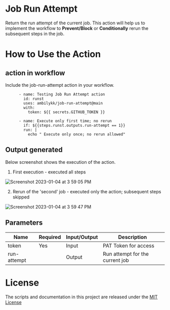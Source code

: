 # Job Run Attempt 
Return the run attempt of the current job. 
This action will help us to implement the workflow to **Prevent/Block** or **Conditionally** rerun the subsequent steps in the job. 

# How to Use the Action

## action in workflow

Include the job-run-attempt action in your workflow. 

```
      - name: Testing Job Run Attempt action
        id: runst
        uses: ambilykk/job-run-attempt@main
        with:
          token: ${{ secrets.GITHUB_TOKEN }}
            
      - name: Execute only first time; no rerun
        if: ${{steps.runst.outputs.run-attempt == 1}}
        run: | 
          echo " Execute only once; no rerun allowed"

```

## Output generated

Below screenshot shows the execution of the action. 
1. First execution - executed all steps

![Screenshot 2023-01-04 at 3 59 05 PM](https://user-images.githubusercontent.com/10282550/210535777-71f4d760-a6c3-4b0f-9b0a-424f949bb8fd.png)


2. Rerun of the 'second' job - executed only the action; subsequent steps skipped


![Screenshot 2023-01-04 at 3 59 47 PM](https://user-images.githubusercontent.com/10282550/210535810-75683807-b25d-4105-b84f-8ce1b08f6268.png)



## Parameters

| Name                           | Required  | Input/Output | Description                                           |
|--------------------------------|-----------|---------------|-------------------------------------------------------|
| token                 | Yes | Input | PAT Token for access    |
| run-attempt                     |  | Output | Run attempt for the current job |


# License

The scripts and documentation in this project are released under the [MIT License](./LICENSE)

